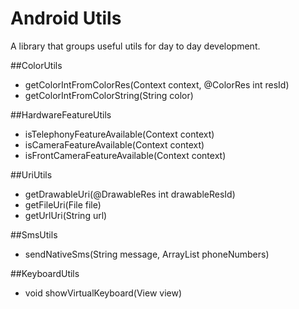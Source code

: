 # Android Utils

A library that groups useful utils for day to day development.

##ColorUtils
- getColorIntFromColorRes(Context context, @ColorRes int resId)
- getColorIntFromColorString(String color)

##HardwareFeatureUtils
- isTelephonyFeatureAvailable(Context context)
- isCameraFeatureAvailable(Context context)
- isFrontCameraFeatureAvailable(Context context)

##UriUtils
- getDrawableUri(@DrawableRes int drawableResId)
- getFileUri(File file)
- getUrlUri(String url)

##SmsUtils
- sendNativeSms(String message, ArrayList<String> phoneNumbers)

##KeyboardUtils
- void showVirtualKeyboard(View view)